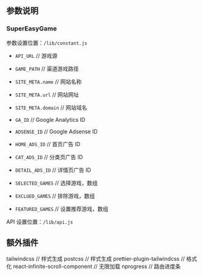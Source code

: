 ## 参数说明

### SuperEasyGame

参数设置位置：`/lib/constant.js`

- `API_URL` // 游戏源
- `GAME_PATH` // 渠道游戏路径

- `SITE_META.name` // 网站名称
- `SITE_META.url` // 网站网址
- `SITE_META.domain` // 网站域名

- `GA_ID` // Google Analytics ID
- `ADSENSE_ID` // Google Adsense ID

- `HOME_ADS_ID` // 首页广告 ID
- `CAT_ADS_ID` // 分类页广告 ID
- `DETAIL_ADS_ID` // 详情页广告 ID

- `SELECTED_GAMES` // 选择游戏，数组
- `EXCLUED_GAMES` // 排除游戏，数组
- `FEATURED_GAMES` // 设置推荐游戏，数组

API 设置位置：`/lib/api.js`

## 额外插件

tailwindcss // 样式生成
postcss // 样式生成
prettier-plugin-tailwindcss // 格式化
react-infinite-scroll-component // 无限加载
nprogress // 路由进度条
